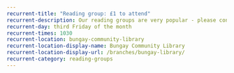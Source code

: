 ```yaml
---
recurrent-title: "Reading group: £1 to attend"
recurrent-description: Our reading groups are very popular - please contact the library to join the waiting list.
recurrent-day: third Friday of the month
recurrent-times: 1030
recurrent-location: bungay-community-library
recurrent-location-display-name: Bungay Community Library
recurrent-location-display-url: /branches/bungay-library/
recurrent-category: reading-groups
---
```

